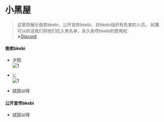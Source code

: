 # 小黑屋

> 这里将展示倒卖bkebi、公开宣传bkebi、对bkebi组织有危害的人员， 如果可以的话我们将他们拉入黑名单，永久剥夺bkebi的使用权     
  ➤[Discord](https://discord.com/channels/1026295403282436097/1078193492146274395)

#### 倒卖bkebi
- 夕阳   
![1](_images/ZH_CN/BlackList/3286740397.png ':size=10%')

- 🇱   
![1](_images/ZH_CN/BlackList/2462226711.png ':size=10%')

- 拭目以待

#### 公开宣传bkebi

- 拭目以待
